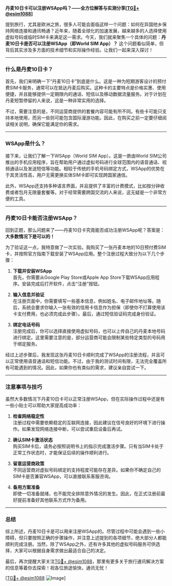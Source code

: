 **丹麦10日卡可以注册WSApp吗？——全方位解答与实测分享[[TG💪+ @esim1088](https://t.me/s/esim1088)]**

提到旅行，尤其是欧洲之旅，很多人可能会面临这样一个问题：如何在异国他乡保持网络连接和通讯畅通？近年来，随着全球化的加速发展，越来越多的人选择使用虚拟号码或临时SIM卡来满足这一需求。今天，我们就来聚焦一个具体的问题：**丹麦10日卡是否可以注册WSApp（即World SIM App）？** 这个问题看似简单，但背后其实涉及多方面的技术细节和实际操作经验。让我们一起来深入探讨！

---

### 什么是丹麦10日卡？

首先，我们来明确一下“丹麦10日卡”到底是什么。这是一种为短期游客设计的预付费SIM卡服务，通常可以在抵达丹麦后购买。这种卡的主要特点是价格实惠、使用便捷，并且能够提供一定期限内的通话、短信以及移动数据流量服务。对于计划在丹麦短暂停留的人来说，这是一种非常实用的选择。

不过，需要注意的是，不同运营商提供的套餐内容可能有所不同。有些卡可能只支持本地使用，而另一些则可能包含国际漫游功能。因此，在购买之前一定要仔细阅读相关说明，确保它能满足你的需求。

---

### WSApp是什么？

接下来，让我们了解一下WSApp（World SIM App）。这是一款由World SIM公司推出的手机应用程序，旨在帮助用户通过虚拟号码进行全球范围内的语音通话、视频通话以及发送短信等功能。相较于传统的手机号码绑定方式，WSApp的优势在于其灵活性高，用户无需更换实体SIM卡即可实现跨国家通信。

此外，WSApp还支持多种语言界面，并且提供了丰富的计费模式，比如按分钟收费或者包月无限量套餐等。对于经常需要跨国交流的人来说，这无疑是一个非常方便的工具。

---

### 丹麦10日卡能否注册WSApp？

回到正题，那么问题来了——丹麦10日卡究竟能否成功注册WSApp呢？答案是：**大多数情况下是可以的！**

为了验证这一点，我特意做了一次实验。我购买了一张丹麦本地的10日预付费SIM卡，并按照官方指南下载安装了WSApp应用。整个注册过程大致分为以下几个步骤：

1. **下载并安装WSApp**  
   首先，你需要从Google Play Store或Apple App Store下载WSApp应用程序。安装完成后打开软件，点击“注册”按钮。

2. **输入信息并验证**  
   在注册页面中，你需要填写一些基本信息，例如姓名、电子邮件地址等。随后，系统会要求你输入一张有效的信用卡信息作为担保（即使你不打算使用该卡支付费用，也必须完成此步骤）。最后，通过短信验证码完成身份验证。

3. **绑定电话号码**  
   注册完成后，你可以选择直接使用虚拟号码，也可以上传自己的丹麦本地号码进行绑定。这里需要注意的是，部分运营商可能会限制某些特定类型的号码用于绑定服务。

经过上述步骤后，我发现这张丹麦10日卡顺利完成了WSApp的注册流程，并且可以正常使用语音通话和短信功能。不过，由于我的测试时间有限，无法完全覆盖所有可能遇到的情况。因此，如果你也有类似的需求，建议亲自尝试一下。

---

### 注意事项与技巧

虽然大多数情况下丹麦10日卡可以正常注册WSApp，但在实际操作过程中还是有一些小贴士可以帮助大家提高成功率：

1. **检查网络稳定性**  
   注册过程中需要依赖稳定的互联网连接，因此建议在信号良好的环境下进行操作。如果发现网络连接中断，可以尝试重启设备后再试。

2. **确认SIM卡激活状态**  
   购买SIM卡后，请务必按照说明书上的指示完成激活步骤。只有当SIM卡处于正常工作状态时，才能保证后续的操作顺利进行。

3. **留意运营商政策**  
   不同运营商对虚拟号码绑定的支持程度可能存在差异。如果你不确定自己的SIM卡是否兼容WSApp，可以直接联系客服咨询。

4. **备用方案准备**  
   即使一切准备就绪，也不能完全排除意外情况的发生。因此，在正式注册前最好提前准备好其他联系方式作为备用。

---

### 总结

综上所述，丹麦10日卡是可以用来注册WSApp的。尽管过程中可能会遇到一些小障碍，但只要按照正确的步骤操作，并注意上述提到的各项细节，绝大部分人都能顺利完成注册。当然，除了WSApp之外，还有许多其他的虚拟号码服务可供选择，大家可以根据自身需求做出最适合自己的决定。

最后，再次提醒大家关注[TG💪+ @esim1088](https://t.me/s/esim1088)，那里有更多关于旅行通讯解决方案的信息等着你去探索！祝各位旅途愉快，通讯无忧！

[[TG💪+ @esim1088](https://t.me/s/esim1088) ![Image](https://i.postimg.cc/4NQfJmqS/Snipaste-2025-05-13-00-14-12.png)]